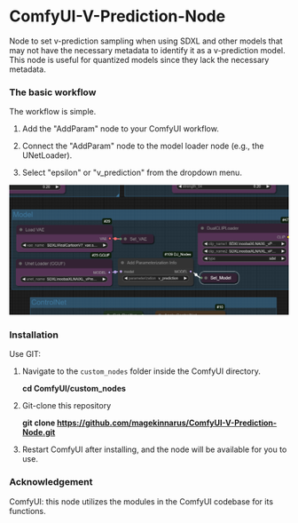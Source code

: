 # ComfyUI-V-Prediction-Node
Node to set v-prediction sampling when using SDXL and other models that may not have the necessary metadata to identify it as a v-prediction model.
This node is useful for quantized models since they lack the necessary metadata.

### The basic workflow
The workflow is simple.

1. Add the "AddParam" node to your ComfyUI workflow.

2. Connect the "AddParam" node to the model loader node (e.g., the UNetLoader).
  
3. Select "epsilon" or "v_prediction" from the dropdown menu.

![Screenshot of AddParam node](images/Workflow01.png)
### Installation
Use GIT:

1. Navigate to the `custom_nodes` folder inside the ComfyUI directory.

    **cd ComfyUI/custom_nodes**

2. Git-clone this repository

    **git clone https://github.com/magekinnarus/ComfyUI-V-Prediction-Node.git**

3. Restart ComfyUI after installing, and the node will be available for you to use.

### Acknowledgement
ComfyUI: this node utilizes the modules in the ComfyUI codebase for its functions.
